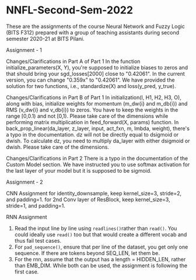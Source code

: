 # NNFL-Second-Sem-2022
These are the assignments of the course Neural Network and Fuzzy Logic (BITS F312) prepared with a group of teaching assistants during second semester 2020-21 at BITS Pilani. 

Assignment - 1

Changes/Clarifications in Part A of Part 1
In the function initialize_parameters(X, Y), you're supposed to initialize biases to zeros and that should bring your sgd_losses[2000] close to "0.42061". In the current version, you can change "0.359x" to "0.42061".
We have provided the solution for two functions, i.e., standardize(X) and loss(y_pred, y_true).

Changes/Clarifications in Part B of Part 1
In initialization(I, H1, H2, H3, O), along with bias, initialize weights for momentum (m_dw{i} and m_db{i}) and RMS  (v_dw{i} and v_db{i}) to zeros. You have to keep the weights in the range [0,0.1) and not [0,1). 
Please take care of the dimensions while performing matrix multiplication in feed_forward(X, params) function. 
In back_prop_linear(da_layer, z_layer, input, act_fxn, m, lmbda, weight), there's a typo in the documentation. dz will not be directly equal to dsigmoid or dwish. To calculate dz, you need to multiply da_layer with either dsigmoid or dwish. Please take care of the dimensions. 

Changes/Clarifications in Part 2
There is a typo in the documentation of the Custom Model section. We have instructed you to use softmax activation for the last layer of your model but it is supposed to be sigmoid.

Assignment - 2

CNN Assignment 
for identity_downsample, keep kernel_size=3, stride=2, and padding=1.
for 2nd Conv layer of ResBlock, keep kernel_size=3, stride=1, and padding=1.

RNN Assignment 
1. Read the input line by line using `readlines()`rather than `read()`. You could ideally use `read()` too but that would create a different vocab and thus fail test cases.
2. For `pad_sequence()`, ensure that per line of the dataset, you get only one sequence. If there are tokens beyond SEQ_LEN, let them be.
3. For the rnn, assume that the output has a length = HIDDEN_LEN, rather than EMB_DIM. While both can be used, the assignment is following the first case.
